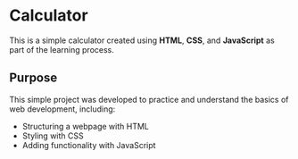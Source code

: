 # Calculator

This is a simple calculator created using **HTML**, **CSS**, and **JavaScript** as part of the learning process.

## Purpose

This simple project was developed to practice and understand the basics of web development, including:

- Structuring a webpage with HTML
- Styling with CSS
- Adding functionality with JavaScript
